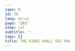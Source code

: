 ```yaml
---
capo: 0
id: 70
lang: en-us
page: '203'
step: cat
subtitle: ''
tags: []
title: THE KINGS SHALL SEE YOU
---
```

